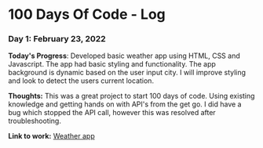 # 100 Days Of Code - Log

### Day 1: February 23, 2022

**Today's Progress**: Developed basic weather app using HTML, CSS and Javascript. The app had basic styling and functionality. The app background is dynamic based on the user input city. I will improve styling and look to detect the users current location.

**Thoughts:** This was a great project to start 100 days of code. Using existing knowledge and getting hands on with API's from the get go. I did have a bug which stopped the API call, however this was resolved after troubleshooting.

**Link to work:** [Weather app](https://github.com/ryan-kelly-dev/100-days-of-code/tree/master/Day%2001)
